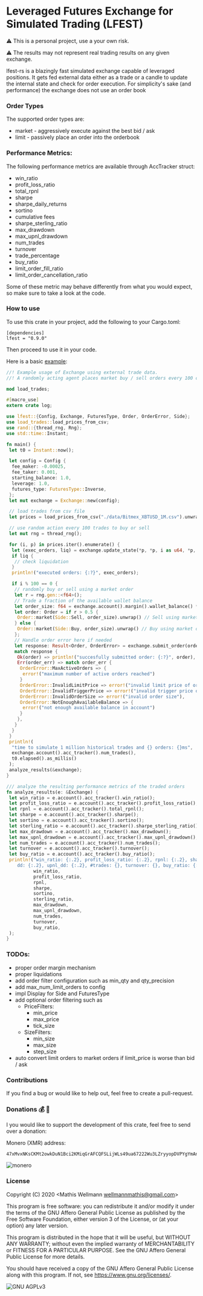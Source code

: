 # Leveraged Futures Exchange for Simulated Trading (LFEST)
:warning: This is a personal project, use a your own risk. 

:warning: The results may not represent real trading results on any given exchange. 

lfest-rs is a blazingly fast simulated exchange capable of leveraged positions.
 It gets fed external data either as a trade or a candle to update the internal state
  and check for order execution. For simplicity's sake (and performance) the exchange does not use an order book

### Order Types
The supported order types are:
- market        - aggressively execute against the best bid / ask
- limit         - passively place an order into the orderbook

### Performance Metrics:
The following performance metrics are available through AccTracker struct:
- win_ratio
- profit_loss_ratio
- total_rpnl
- sharpe
- sharpe_daily_returns
- sortino
- cumulative fees
- sharpe_sterling_ratio
- max_drawdown
- max_upnl_drawdown
- num_trades
- turnover
- trade_percentage
- buy_ratio
- limit_order_fill_ratio
- limit_order_cancellation_ratio

Some of these metric may behave differently from what you would expect, so make sure to take a look at the code.

### How to use
To use this crate in your project, add the following to your Cargo.toml:
```
[dependencies]
lfest = "0.9.0"
```

Then proceed to use it in your code.

Here is a basic [example](examples/basic.rs):
```rust
//! Example usage of Exchange using external trade data.
//! A randomly acting agent places market buy / sell orders every 100 candles

mod load_trades;

#[macro_use]
extern crate log;

use lfest::{Config, Exchange, FuturesType, Order, OrderError, Side};
use load_trades::load_prices_from_csv;
use rand::{thread_rng, Rng};
use std::time::Instant;

fn main() {
 let t0 = Instant::now();

 let config = Config {
  fee_maker: -0.00025,
  fee_taker: 0.001,
  starting_balance: 1.0,
  leverage: 1.0,
  futures_type: FuturesType::Inverse,
 };
 let mut exchange = Exchange::new(config);

 // load trades from csv file
 let prices = load_prices_from_csv("./data/Bitmex_XBTUSD_1M.csv").unwrap();

 // use random action every 100 trades to buy or sell
 let mut rng = thread_rng();

 for (i, p) in prices.iter().enumerate() {
  let (exec_orders, liq) = exchange.update_state(*p, *p, i as u64, *p, *p);
  if liq {
   // check liquidation
  }
  println!("executed orders: {:?}", exec_orders);

  if i % 100 == 0 {
   // randomly buy or sell using a market order
   let r = rng.gen::<f64>();
   // Trade a fraction of the available wallet balance
   let order_size: f64 = exchange.account().margin().wallet_balance() * 0.1;
   let order: Order = if r > 0.5 {
    Order::market(Side::Sell, order_size).unwrap() // Sell using market order
   } else {
    Order::market(Side::Buy, order_size).unwrap() // Buy using market order
   };
   // Handle order error here if needed
   let response: Result<Order, OrderError> = exchange.submit_order(order);
   match response {
    Ok(order) => println!("succesfully submitted order: {:?}", order),
    Err(order_err) => match order_err {
     OrderError::MaxActiveOrders => {
      error!("maximum number of active orders reached")
     }
     OrderError::InvalidLimitPrice => error!("invalid limit price of order"),
     OrderError::InvalidTriggerPrice => error!("invalid trigger price of order"),
     OrderError::InvalidOrderSize => error!("invalid order size"),
     OrderError::NotEnoughAvailableBalance => {
      error!("not enough available balance in account")
     }
    },
   }
  }
 }
 println!(
  "time to simulate 1 million historical trades and {} orders: {}ms",
  exchange.account().acc_tracker().num_trades(),
  t0.elapsed().as_millis()
 );
 analyze_results(&exchange);
}

/// analyze the resulting performance metrics of the traded orders
fn analyze_results(e: &Exchange) {
 let win_ratio = e.account().acc_tracker().win_ratio();
 let profit_loss_ratio = e.account().acc_tracker().profit_loss_ratio();
 let rpnl = e.account().acc_tracker().total_rpnl();
 let sharpe = e.account().acc_tracker().sharpe();
 let sortino = e.account().acc_tracker().sortino();
 let sterling_ratio = e.account().acc_tracker().sharpe_sterling_ratio();
 let max_drawdown = e.account().acc_tracker().max_drawdown();
 let max_upnl_drawdown = e.account().acc_tracker().max_upnl_drawdown();
 let num_trades = e.account().acc_tracker().num_trades();
 let turnover = e.account().acc_tracker().turnover();
 let buy_ratio = e.account().acc_tracker().buy_ratio();
 println!("win_ratio: {:.2}, profit_loss_ratio: {:.2}, rpnl: {:.2}, sharpe: {:.2}, sortino: {:.2}, sr: {:.2}, \
    dd: {:.2}, upnl_dd: {:.2}, #trades: {}, turnover: {}, buy_ratio: {:.2},",
          win_ratio,
          profit_loss_ratio,
          rpnl,
          sharpe,
          sortino,
          sterling_ratio,
          max_drawdown,
          max_upnl_drawdown,
          num_trades,
          turnover,
          buy_ratio,
 );
}
```
 
### TODOs:
- proper order margin mechanism
- proper liquidations
- add order filter configuration such as min_qty and qty_precision
- add max_num_limit_orders to config
- impl Display for Side and FuturesType
- add optional order filtering such as
  * PriceFilters:
    * min_price
    * max_price
    * tick_size
  * SizeFilters:
    * min_size
    * max_size
    * step_size
- auto convert limit orders to market orders if limit_price is worse than bid / ask

### Contributions
If you find a bug or would like to help out, feel free to create a pull-request.

### Donations :moneybag: :money_with_wings:
I you would like to support the development of this crate, feel free to send over a donation:

Monero (XMR) address:
```plain
47xMvxNKsCKMt2owkDuN1Bci2KMiqGrAFCQFSLijWLs49ua67222Wu3LZryyopDVPYgYmAnYkSZSz9ZW2buaDwdyKTWGwwb
```

![monero](img/monero_donations_qrcode.png)

### License
Copyright (C) 2020  <Mathis Wellmann wellmannmathis@gmail.com>

This program is free software: you can redistribute it and/or modify
it under the terms of the GNU Affero General Public License as published by
the Free Software Foundation, either version 3 of the License, or
(at your option) any later version.

This program is distributed in the hope that it will be useful,
but WITHOUT ANY WARRANTY; without even the implied warranty of
MERCHANTABILITY or FITNESS FOR A PARTICULAR PURPOSE.  See the
GNU Affero General Public License for more details.

You should have received a copy of the GNU Affero General Public License
along with this program.  If not, see <https://www.gnu.org/licenses/>.

![GNU AGPLv3](img/agplv3.png)
